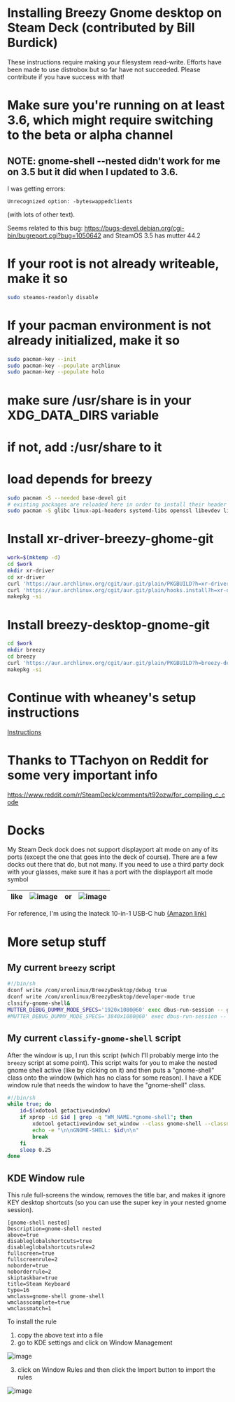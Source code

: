 # Installing Breezy Gnome desktop on Steam Deck (contributed by Bill Burdick)
These instructions require making your filesystem read-write. Efforts have been made to use distrobox
but so far have not succeeded. Please contribute if you have success with that!

# Make sure you're running on at least 3.6, which might require switching to the beta or alpha channel
## NOTE: gnome-shell --nested didn't work for me on 3.5 but it did when I updated to 3.6.
I was getting errors:
```
Unrecognized option: -byteswappedclients
```
(with lots of other text).

Seems related to this bug: https://bugs-devel.debian.org/cgi-bin/bugreport.cgi?bug=1050642 and SteamOS 3.5 has mutter 44.2
# If your root is not already writeable, make it so
```sh
sudo steamos-readonly disable
```
# If your pacman environment is not already initialized, make it so
```sh
sudo pacman-key --init
sudo pacman-key --populate archlinux
sudo pacman-key --populate holo
```
# make sure /usr/share is in your XDG_DATA_DIRS variable
# if not, add :/usr/share to it
# load depends for breezy
```sh
sudo pacman -S --needed base-devel git
# existing packages are reloaded here in order to install their header files
sudo pacman -S glibc linux-api-headers systemd-libs openssl libevdev libusb json-c curl hidapi python python-pydbus 'gnome-shell>=45.0' python-yaml
```
# Install xr-driver-breezy-ghome-git
```sh
work=$(mktemp -d)
cd $work
mkdir xr-driver
cd xr-driver
curl 'https://aur.archlinux.org/cgit/aur.git/plain/PKGBUILD?h=xr-driver-breezy-gnome-git' > PKGBUILD
curl 'https://aur.archlinux.org/cgit/aur.git/plain/hooks.install?h=xr-driver-breezy-gnome-git' > hooks.install
makepkg -si
```
# Install breezy-desktop-gnome-git
```sh
cd $work
mkdir breezy
cd breezy
curl 'https://aur.archlinux.org/cgit/aur.git/plain/PKGBUILD?h=breezy-desktop-gnome-git' > PKGBUILD
makepkg -si
```
# Continue with wheaney's setup instructions
[Instructions](../README.md#non-gnome-setup)

# Thanks to TTachyon on Reddit for some very important info
https://www.reddit.com/r/SteamDeck/comments/t92ozw/for_compiling_c_code

# Docks
My Steam Deck dock does not support displayport alt mode on any of its ports (except the one that goes into the deck of course). There are a few docks out there that do, but not many.
If you need to use a third party dock with your glasses, make sure it has a port with the displayport alt mode symbol

| like | ![image](small-usb-displayport-logo.png) | or | ![image](large-usb-displayport-logo.png) |
|-|-|-|-|

For reference, I'm using the Inateck 10-in-1 USB-C hub [(Amazon link)](https://www.amazon.com/dp/B0CCXZWS9C)

# More setup stuff
## My current `breezy` script
```sh
#!/bin/sh
dconf write /com/xronlinux/BreezyDesktop/debug true
dconf write /com/xronlinux/BreezyDesktop/developer-mode true
clssify-gnome-shell&
MUTTER_DEBUG_DUMMY_MODE_SPECS='1920x1080@60' exec dbus-run-session -- gnome-shell --nested
#MUTTER_DEBUG_DUMMY_MODE_SPECS='3840x1080@60' exec dbus-run-session -- gnome-shell --nested
```
## My current `classify-gnome-shell` script
After the window is up, I run this script (which I'll probably merge into the `breezy` script at some point). 
This script waits for you to make the nested gnome shell active (like by clicking on it) and then puts a
"gnome-shell" class onto the window (which has no class for some reason). I have a KDE window rule that needs
the window to have the "gnome-shell" class.

```sh
#!/bin/sh
while true; do
    id=$(xdotool getactivewindow)
    if xprop -id $id | grep -q "WM_NAME.*gnome-shell"; then
        xdotool getactivewindow set_window --class gnome-shell --classname gnome-shell
        echo -e "\n\nGNOME-SHELL: $id\n\n"
        break
    fi
    sleep 0.25
done
```

## KDE Window rule
This rule full-screens the window, removes the title bar, and makes it ignore KEY desktop shortcuts (so you can
use the super key in your nested gnome session).

```
[gnome-shell nested]
Description=gnome-shell nested
above=true
disableglobalshortcuts=true
disableglobalshortcutsrule=2
fullscreen=true
fullscreenrule=2
noborder=true
noborderrule=2
skiptaskbar=true
title=Steam Keyboard
type=16
wmclass=gnome-shell gnome-shell
wmclasscomplete=true
wmclassmatch=1
```

To install the rule
1. copy the above text into a file
2. go to KDE settings and click on Window Management

![image](settings1.jpg)

3. click on Window Rules and then click the Import button to import the rules

![image](settings2.jpg)
